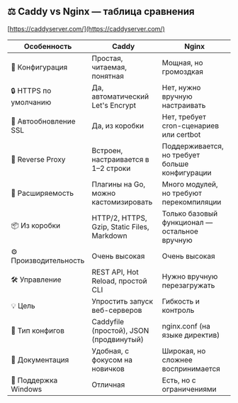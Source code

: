 ## ⚖️ Caddy vs Nginx — таблица сравнения

[https://caddyserver.com/](https://caddyserver.com/)


| Особенность                  | **Caddy**                                       | **Nginx**                                      |
|-----------------------------|--------------------------------------------------|------------------------------------------------|
| 🧠 Конфигурация              | Простая, читаемая, понятная                     | Мощная, но громоздкая                         |
| 🔒 HTTPS по умолчанию       | Да, автоматический Let's Encrypt                | Нет, нужно вручную настраивать                |
| 🔄 Автообновление SSL       | Да, из коробки                                  | Нет, требует cron-сценариев или certbot       |
| 🚀 Reverse Proxy            | Встроен, настраивается в 1–2 строки             | Поддерживается, но требует больше конфигурации|
| 🧩 Расширяемость             | Плагины на Go, можно кастомизировать            | Много модулей, но требуют перекомпиляции      |
| 📦 Из коробки               | HTTP/2, HTTPS, Gzip, Static Files, Markdown     | Только базовый функционал — остальное вручную |
| ⚙️ Производительность        | Очень высокая                                   | Очень высокая                                 |
| 🛠 Управление               | REST API, Hot Reload, простой CLI               | Нужно вручную перезагружать                   |
| 💡 Цель                     | Упростить запуск веб-серверов                   | Гибкость и контроль                           |
| 🔧 Тип конфигов              | Caddyfile (простой), JSON (продвинутый)         | nginx.conf (на языке директив)                |
| 📄 Документация             | Удобная, с фокусом на новичков                  | Широкая, но сложнее воспринимается            |
| 🧪 Поддержка Windows         | Отличная                                        | Есть, но с ограничениями                      |
